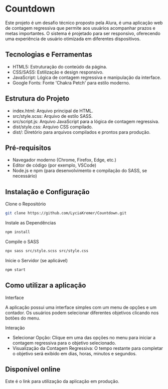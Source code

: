 # Countdown

Este projeto é um desafio técnico proposto pela Alura, é uma aplicação web de contagem regressiva que permite aos usuários acompanhar prazos e metas importantes. O sistema é projetado para ser responsivo, oferecendo uma experiência de usuário otimizada em diferentes dispositivos.

## Tecnologias e Ferramentas
- HTML5: Estruturação do conteúdo da página.
- CSS/SASS: Estilização e design responsivo.
- JavaScript: Lógica de contagem regressiva e manipulação da interface.
- Google Fonts: Fonte 'Chakra Petch' para estilo moderno.

##  Estrutura do Projeto
- index.html: Arquivo principal de HTML.
- src/style.scss: Arquivo de estilo SASS.
- src/script.js: Arquivo JavaScript para a lógica de contagem regressiva.
- dist/style.css: Arquivo CSS compilado.
- dist/: Diretório para arquivos compilados e prontos para produção.

## Pré-requisitos
- Navegador moderno (Chrome, Firefox, Edge, etc.)
- Editor de código (por exemplo, VSCode)
- Node.js e npm (para desenvolvimento e compilação do SASS, se necessário)

## Instalação e Configuração
Clone o Repositório
```bash
git clone https://github.com/LyciaKremer/Countdown.git
```

Instale as Dependências
```bash
npm install
```

Compile o SASS
```bash
npx sass src/style.scss src/style.css
```

Inicie o Servidor (se aplicável)
```bash
npm start

```

## Como utilizar a aplicação
Interface

A aplicação possui uma interface simples com um menu de opções e um contador. Os usuários podem selecionar diferentes objetivos clicando nos botões do menu.

Interação

- Selecionar Opção: Clique em uma das opções no menu para iniciar a contagem regressiva para o objetivo selecionado.
- Visualização da Contagem Regressiva: O tempo restante para completar o objetivo será exibido em dias, horas, minutos e segundos.

## Disponível online
Este é o link para utilização da aplicação em produção.

```bash
  
```
